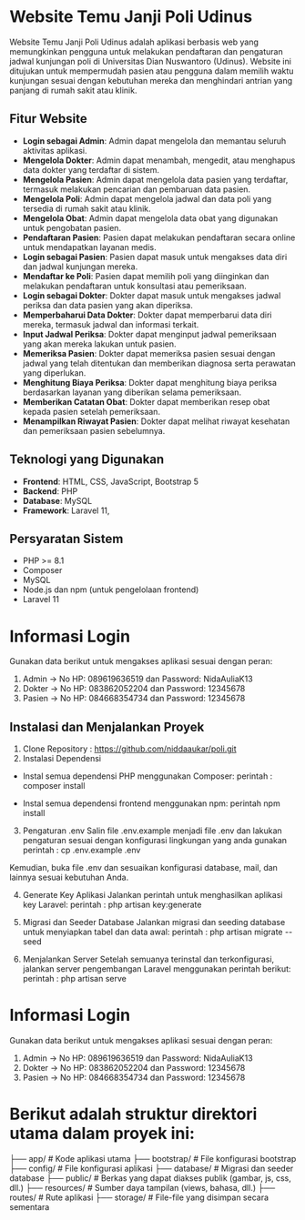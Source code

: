 # Website Temu Janji Poli Udinus

Website Temu Janji Poli Udinus adalah aplikasi berbasis web yang memungkinkan pengguna untuk melakukan pendaftaran dan pengaturan jadwal kunjungan  poli di Universitas Dian Nuswantoro (Udinus). Website ini ditujukan untuk mempermudah pasien atau pengguna dalam memilih waktu kunjungan sesuai dengan kebutuhan mereka dan menghindari antrian yang panjang di rumah sakit atau klinik.

## Fitur Website 
- **Login sebagai Admin**: Admin dapat mengelola dan memantau seluruh aktivitas aplikasi.
- **Mengelola Dokter**: Admin dapat menambah, mengedit, atau menghapus data dokter yang terdaftar di sistem.
- **Mengelola Pasien**: Admin dapat mengelola data pasien yang terdaftar, termasuk melakukan pencarian dan pembaruan data pasien.
- **Mengelola Poli**: Admin dapat mengelola jadwal dan data poli yang tersedia di rumah sakit atau klinik.
- **Mengelola Obat**: Admin dapat mengelola data obat yang digunakan untuk pengobatan pasien.
- **Pendaftaran Pasien**: Pasien dapat melakukan pendaftaran secara online untuk mendapatkan layanan medis.
- **Login sebagai Pasien**: Pasien dapat masuk untuk mengakses data diri dan jadwal kunjungan mereka.
- **Mendaftar ke Poli**: Pasien dapat memilih poli yang diinginkan dan melakukan pendaftaran untuk konsultasi atau pemeriksaan.
- **Login sebagai Dokter**: Dokter dapat masuk untuk mengakses jadwal periksa dan data pasien yang akan diperiksa.
- **Memperbaharui Data Dokter**: Dokter dapat memperbarui data diri mereka, termasuk jadwal dan informasi terkait.
- **Input Jadwal Periksa**: Dokter dapat menginput jadwal pemeriksaan yang akan mereka lakukan untuk pasien.
- **Memeriksa Pasien**: Dokter dapat memeriksa pasien sesuai dengan jadwal yang telah ditentukan dan memberikan diagnosa serta perawatan yang diperlukan.
- **Menghitung Biaya Periksa**: Dokter dapat menghitung biaya periksa berdasarkan layanan yang diberikan selama pemeriksaan.
- **Memberikan Catatan Obat**: Dokter dapat memberikan resep obat kepada pasien setelah pemeriksaan.
- **Menampilkan Riwayat Pasien**: Dokter dapat melihat riwayat kesehatan dan pemeriksaan pasien sebelumnya.

## Teknologi yang Digunakan
- **Frontend**: HTML, CSS, JavaScript, Bootstrap 5
- **Backend**: PHP 
- **Database**: MySQL
- **Framework**: Laravel 11, 

## Persyaratan Sistem
- PHP >= 8.1
- Composer
- MySQL
- Node.js dan npm (untuk pengelolaan frontend)
- Laravel 11

# Informasi Login

Gunakan data berikut untuk mengakses aplikasi sesuai dengan peran:

1. Admin -> No HP: 089619636519 dan Password: NidaAuliaK13
2. Dokter -> No HP: 083862052204 dan Password: 12345678
3. Pasien -> No HP: 084668354734 dan Password: 12345678

## Instalasi dan Menjalankan Proyek
1. Clone Repository : https://github.com/niddaaukar/poli.git
2. Instalasi Dependensi
- Instal semua dependensi PHP menggunakan Composer:
perintah :
composer install

- Instal semua dependensi frontend menggunakan npm:
perintah
npm install

3. Pengaturan .env
Salin file .env.example menjadi file .env dan lakukan pengaturan sesuai dengan konfigurasi lingkungan yang anda gunakan
perintah : 
cp .env.example .env

Kemudian, buka file .env dan sesuaikan konfigurasi database, mail, dan lainnya sesuai kebutuhan Anda.

4. Generate Key Aplikasi
Jalankan perintah untuk menghasilkan aplikasi key Laravel:
perintah : 
php artisan key:generate

5. Migrasi dan Seeder Database
Jalankan migrasi dan seeding database untuk menyiapkan tabel dan data awal:
perintah : 
php artisan migrate --seed

6. Menjalankan Server
Setelah semuanya terinstal dan terkonfigurasi, jalankan server pengembangan Laravel menggunakan perintah berikut:
perintah : 
php artisan serve

# Informasi Login

Gunakan data berikut untuk mengakses aplikasi sesuai dengan peran:

1. Admin -> No HP: 089619636519 dan Password: NidaAuliaK13
2. Dokter -> No HP: 083862052204 dan Password: 12345678
3. Pasien -> No HP: 084668354734 dan Password: 12345678

# Berikut adalah struktur direktori utama dalam proyek ini:

├── app/               # Kode aplikasi utama
├── bootstrap/         # File konfigurasi bootstrap
├── config/            # File konfigurasi aplikasi
├── database/          # Migrasi dan seeder database
├── public/            # Berkas yang dapat diakses publik (gambar, js, css, dll.)
├── resources/         # Sumber daya tampilan (views, bahasa, dll.)
├── routes/            # Rute aplikasi
├── storage/           # File-file yang disimpan secara sementara
